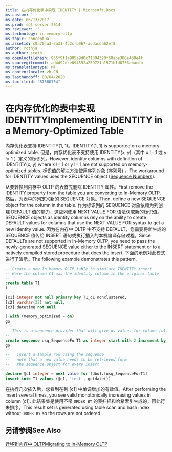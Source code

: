 ```yaml
---
title: 在内存优化表中实现 IDENTITY | Microsoft Docs
ms.custom: ''
ms.date: 06/13/2017
ms.prod: sql-server-2014
ms.reviewer: ''
ms.technology: in-memory-oltp
ms.topic: conceptual
ms.assetid: c0a704a3-3a31-4c2c-b967-addacda62ef8
author: rothja
ms.author: jroth
ms.openlocfilehash: 955f9f1a905a9d0c71304320f60abe300e430e4f
ms.sourcegitcommit: ad4d92dce894592a259721a1571b1d8736abacdb
ms.translationtype: MT
ms.contentlocale: zh-CN
ms.lasthandoff: 08/04/2020
ms.locfileid: "87580754"
---
```

# <a name="implementing-identity-in-a-memory-optimized-table"></a><span data-ttu-id="3bf4e-102">在内存优化的表中实现 IDENTITY</span><span class="sxs-lookup"><span data-stu-id="3bf4e-102">Implementing IDENTITY in a Memory-Optimized Table</span></span>
  <span data-ttu-id="3bf4e-103">内存优化表支持 IDENTITY(1, 1)。</span><span class="sxs-lookup"><span data-stu-id="3bf4e-103">IDENTITY(1, 1) is supported on a memory-optimized table.</span></span> <span data-ttu-id="3bf4e-104">但是，内存优化表不支持使用 IDENTITY(x, y)（其中 x != 1 或 y != 1 ）定义的标识列。</span><span class="sxs-lookup"><span data-stu-id="3bf4e-104">However, identity columns with definition of IDENTITY(x, y) where x != 1 or y != 1 are not supported on memory-optimized tables.</span></span> <span data-ttu-id="3bf4e-105">标识值的解决方法使用序列对象 ([序列号](../sequence-numbers/sequence-numbers.md)) 。</span><span class="sxs-lookup"><span data-stu-id="3bf4e-105">The workaround for IDENTITY values uses the SEQUENCE object ([Sequence Numbers](../sequence-numbers/sequence-numbers.md)).</span></span>  
  
 <span data-ttu-id="3bf4e-106">从要转换到内存中 OLTP 的表首先删除 IDENTITY 属性。</span><span class="sxs-lookup"><span data-stu-id="3bf4e-106">First remove the IDENTITY property from the table you are converting to In-Memory OLTP.</span></span> <span data-ttu-id="3bf4e-107">然后，为表中的列定义新的 SEQUENCE 对象。</span><span class="sxs-lookup"><span data-stu-id="3bf4e-107">Then, define a new SEQUENCE object for the column in the table.</span></span> <span data-ttu-id="3bf4e-108">作为标识列的 SEQUENCE 对象依赖为列创建 DEFAULT 值的能力，这些列使用 NEXT VALUE FOR 语法获取新的标识值。</span><span class="sxs-lookup"><span data-stu-id="3bf4e-108">SEQUENCE objects as identity columns rely on the ability to create DEFAULT values for columns that use the NEXT VALUE FOR syntax to get a new identity value.</span></span> <span data-ttu-id="3bf4e-109">因为在内存中 OLTP 中不支持 DEFAULT，您需要将新生成的 SEQUENCE 值传给 INSERT 语句或执行插入的本机编译存储过程。</span><span class="sxs-lookup"><span data-stu-id="3bf4e-109">Since DEFAULTs are not supported in In-Memory OLTP, you need to pass the newly-generated SEQUENCE value either to the INSERT statement or to a natively compiled stored procedure that does the insert.</span></span> <span data-ttu-id="3bf4e-110">下面的示例对此模式进行了演示。</span><span class="sxs-lookup"><span data-stu-id="3bf4e-110">The following example demonstrates this pattern.</span></span>  
  
```sql  
-- Create a new In-Memory OLTP table to simulate IDENTITY insert  
-- Here the column C1 was the identity column in the original table  
--  
create table T1  
(  
  
[c1] integer not null primary key T1_c1 nonclustered,  
[c2] varchar(32) not null,  
[c3] datetime not null  
  
) with (memory_optimized = on)  
go  
  
-- This is a sequence provider that will give us values for column [c1]  
--  
create sequence usq_SequenceForT1 as integer start with 2 increment by 1  
go  
  
--   insert a sample row using the sequence  
--   note that a new value needs to be retrieved form   
--   the sequence object for every insert  
--  
declare @c1 integer = next value for [dbo].[usq_SequenceForT1]  
insert into T1 values (@c1, 'test', getdate())  
```  
  
 <span data-ttu-id="3bf4e-111">在执行几次插入后，您看到在列 [c1] 中单调增加的有效值。</span><span class="sxs-lookup"><span data-stu-id="3bf4e-111">After performing the insert several times, you see valid monotonically increasing values in column [c1].</span></span> <span data-ttu-id="3bf4e-112">此结果集是使用不带 `ORDER BY` 的表扫描和哈希索引生成的，因此行未排序。</span><span class="sxs-lookup"><span data-stu-id="3bf4e-112">This result set is generated using table scan and hash index without `ORDER BY` so the rows are not ordered.</span></span>  
  
## <a name="see-also"></a><span data-ttu-id="3bf4e-113">另请参阅</span><span class="sxs-lookup"><span data-stu-id="3bf4e-113">See Also</span></span>  
 [<span data-ttu-id="3bf4e-114">迁移到内存中 OLTP</span><span class="sxs-lookup"><span data-stu-id="3bf4e-114">Migrating to In-Memory OLTP</span></span>](migrating-to-in-memory-oltp.md)  
  
  
